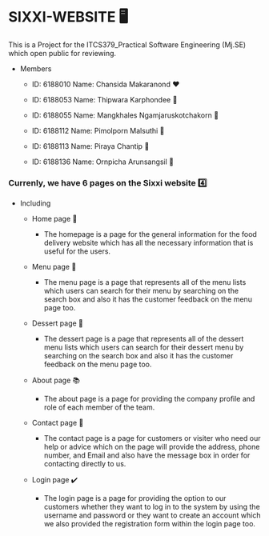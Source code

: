 # SIXXI-WEBSITE 🖥️

This is a Project for the ITCS379_Practical Software Engineering (Mj.SE) which open public for reviewing.
* Members

  * ID: 6188010 Name: Chansida Makaranond ❤️

  * ID: 6188053	Name: Thipwara	Karphondee 🧡
  
  * ID: 6188055	Name: Mangkhales	Ngamjaruskotchakorn 🖤
  
  * ID: 6188112	Name: Pimolporn	Malsuthi 💚
  
  * ID: 6188113	Name: Piraya	Chantip 💙
  
  * ID: 6188136	Name: Ornpicha	Arunsangsil 🤍

### Currenly, we have 6 pages on the Sixxi website 4️⃣
* Including

  * Home page 🏡

    * The homepage is a page for the general information for the food delivery website which has all the necessary information that is useful for the users.

  * Menu page 🍝

    * The menu page is a page that represents all of the menu lists which users can search for their menu by searching on the search box and also it has the customer feedback on the menu page too.

  * Dessert page 🍰

      * The dessert page is a page that represents all of the dessert menu lists which users can search for their dessert menu by searching on the search box and also it has the customer feedback on the menu page too.

  * About page 📚

    * The about page is a page for providing the company profile and role of each member of the team.

  * Contact page 📲

    * The contact page is a page for customers or visiter who need our help or advice which on the page will provide the address, phone number, and Email and also have the message box in order for contacting directly to us.

  * Login page ✔️

      * The login page is a page for providing the option to our customers whether they want to log in to the system by using the username and password or they want to create an account which we also provided the registration form within the login page too.
